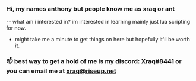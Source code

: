### Hi, my names anthony but people know me as xraq or ant

 -- what am i interested in? im interested in learning mainly just lua scripting for now.
 - might take me a minute to get things on here but hopefully it'll be worth it.

### 📫 best way to get a hold of me is my discord: Xraq#8441 or you can email me at xraq@riseup.net



